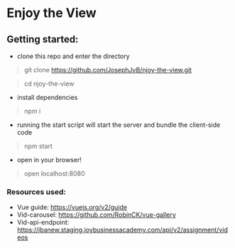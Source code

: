 # Enjoy the View

## Getting started:

- clone this repo and enter the directory

> git clone https://github.com/JosephJvB/njoy-the-view.git

> cd njoy-the-view

- install dependencies

> npm i

- running the start script will start the server and bundle the client-side code

> npm start

- open in your browser!

> open localhost:8080

### Resources used:
- Vue guide: https://vuejs.org/v2/guide
- Vid-carousel: https://github.com/RobinCK/vue-gallery
- Vid-api-endpoint: https://jbanew.staging.joybusinessacademy.com/api/v2/assignment/videos
